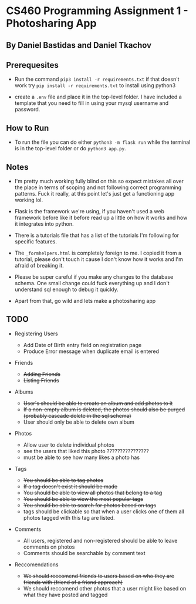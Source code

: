 # CS460 Programming Assignment 1 - Photosharing App

## By Daniel Bastidas and Daniel Tkachov

## Prerequesites

- Run the command ``pip3 install -r requirements.txt`` if that doesn't work try ``pip install -r requirements.txt`` to install using python3

- create a ``.env`` file and place it in the top-level folder. I have included a template that you need to fill in using your mysql username and password.

## How to Run

- To run the file you can do either ``python3 -m flask run`` while the terminal is in the top-level folder or do ``python3 app.py``.

## Notes

- I'm pretty much working fully blind on this so expect mistakes all over the place in terms of scoping and not following correct programming patterns. Fuck it really, at this point let's just get a functioning app working lol.

- Flask is the framework we're using, if you haven't used a web framework before like it before read up a little on how it works and how it integrates into python.

- There is a tutorials file that has a list of the tutorials I'm following for specific features.

- The ``_formhelpers.html`` is completely foreign to me. I copied it from a tutorial, please don't touch it cause I don't know how it works and I'm afraid of breaking it.

- Please be super careful if you make any changes to the database schema. One small change could fuck everything up and I don't understand sql enough to debug it quickly.

- Apart from that, go wild and lets make a photosharing app


## TODO
- Registering Users
  - Add Date of Birth entry field on registration page
  - Produce Error message when duplicate email is entered
- Friends
  - ~~Adding Friends~~
  - ~~Listing Friends~~
- Albums
  - ~~User's should be able to create an album and add photos to it~~
  - ~~If a non-empty album is deleted, the photos should also be purged (probably cascade delete in the sql schema)~~
  - User should only be able to delete own album
- Photos
  - Allow user to delete individual photos
  - see the users that liked this photo  ????????????????
  - must be able to see how many likes a photo has 
- Tags
  - ~~You should be able to tag photos~~
  - ~~If a tag doesn't exist it should be made~~
  - ~~You should be able to view all photos that belong to a tag~~
  - ~~You should be able to view the most popular tags~~
  - ~~You should be able to search for photos based on tags~~
  -  tags should be clickable so that when a user clicks one of them all photos
tagged with this tag are listed.

- Comments
  - All users, registered and non-registered should be able to leave comments on photos
  - Comments should be searchable by comment text
- Reccomendations
  - ~~We should reccomend friends to users based on who they are friends with (friend of a friend approach)~~
  - We should reccomend other photos that a user might like based on what they have posted and tagged
